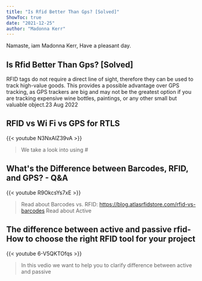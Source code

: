 ```yaml
---
title: "Is Rfid Better Than Gps? [Solved]"
ShowToc: true 
date: "2021-12-25"
author: "Madonna Kerr" 
---
```


Namaste, iam Madonna Kerr, Have a pleasant day.
## Is Rfid Better Than Gps? [Solved]
RFID tags do not require a direct line of sight, therefore they can be used to track high-value goods. This provides a possible advantage over GPS tracking, as GPS trackers are big and may not be the greatest option if you are tracking expensive wine bottles, paintings, or any other small but valuable object.23 Aug 2022

## RFID vs Wi Fi vs GPS for RTLS
{{< youtube N3NxAlZ39vA >}}
>We take a look into using #

## What's the Difference between Barcodes, RFID, and GPS? - Q&A
{{< youtube R9OkcsYs7xE >}}
>Read about Barcodes vs. RFID: https://blog.atlasrfidstore.com/rfid-vs-barcodes Read about Active 

## The difference between active and passive rfid- How to choose the right RFID tool for your project
{{< youtube 6-V5QKTOfqs >}}
>In this vedio we want to help you to clarify difference between active and passive 

